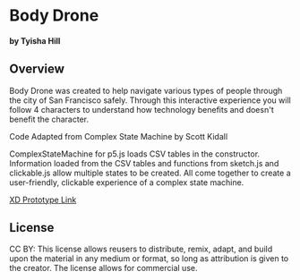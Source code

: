 # Body Drone
#### by Tyisha Hill 



## Overview

Body Drone was created to help navigate various types of people through the city of San Francisco safely. Through this interactive experience you will follow 4 characters to understand how technology benefits and doesn't benefit the character. 

Code Adapted from Complex State Machine by Scott Kidall

ComplexStateMachine for p5.js loads CSV tables in the constructor. Information loaded from the CSV tables and functions from sketch.js and clickable.js allow multiple states to be created. All come together to create a user-friendly, clickable experience of a complex state machine.

[XD Prototype Link](https://xd.adobe.com/view/840f9aac-20f4-4bb9-a169-47aff3593607-d15c/?fullscreen&hints=off)


## License
CC BY: This license allows reusers to distribute, remix, adapt, and build upon the material in any medium or format, so long as attribution is given to the creator. The license allows for commercial use.
